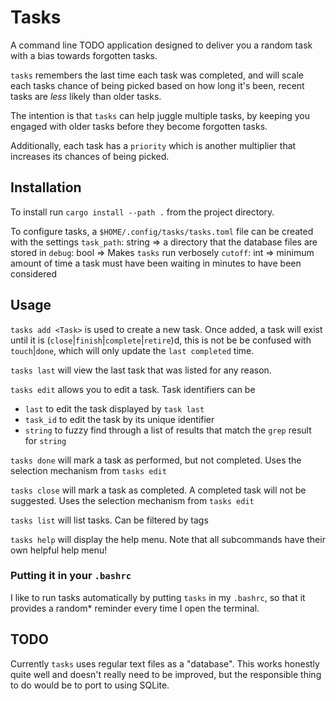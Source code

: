 # Tasks

A command line TODO application designed to deliver you a random task with a bias towards forgotten tasks.

`tasks` remembers the last time each task was completed, and will scale each tasks chance of being picked based on how long it's been, recent tasks are *less* likely than older tasks. 

The intention is that `tasks` can help juggle multiple tasks, by keeping you engaged with older tasks before they become forgotten tasks.

Additionally, each task has a `priority` which is another multiplier that increases its chances of being picked.

## Installation

To install run `cargo install --path .` from the project directory.

To configure tasks, a `$HOME/.config/tasks/tasks.toml` file can be created with the settings
`task_path`: string => a directory that the database files are stored in
`debug`: bool => Makes `tasks` run verbosely
`cutoff`: int => minimum amount of time a task must have been waiting in minutes to have been considered

## Usage

`tasks add <Task>` is used to create a new task. Once added, a task will exist until it is (`close`|`finish`|`complete`|`retire`)d, this is not be be confused with `touch`|`done`, which will only update the `last completed` time.

`tasks last` will view the last task that was listed for any reason.

`tasks edit` allows you to edit a task. Task identifiers can be
- `last` to edit the task displayed by `task last`
- `task_id` to edit the task by its unique identifier
- `string` to fuzzy find through a list of results that match the `grep` result for `string`

`tasks done` will mark a task as performed, but not completed. Uses the selection mechanism from `tasks edit`

`tasks close` will mark a task as completed. A completed task will not be suggested. Uses the selection mechanism from `tasks edit`

`tasks list` will list tasks. Can be filtered by tags

`tasks help` will display the help menu. Note that all subcommands have their own helpful help menu!

### Putting it in your `.bashrc`

I like to run tasks automatically by putting `tasks` in my `.bashrc`, so that it provides a random* reminder every time I open the terminal.

## TODO

Currently `tasks` uses regular text files as a "database". This works honestly quite well and doesn't really need to be improved, but the responsible thing to do would be to port to using SQLite.
